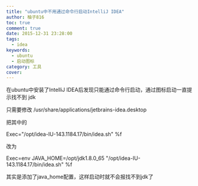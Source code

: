 ```yaml
---
title: "ubuntu中不用通过命令行启动IntelliJ IDEA"
author: 柚子816
toc: true
comment: true
date: 2015-12-31 23:28:00
tags: 
  - idea
keywords:
  - ubuntu
  - 启动图标
category: 工具
cover: 
---
```


在ubuntu中安装了IntelliJ IDEA后发现只能通过命令行启动，通过图标启动一直提示找不到 jdk

只需要修改 /usr/share/applications/jetbrains-idea.desktop

把其中的

Exec="/opt/idea-IU-143.1184.17/bin/idea.sh" %f

改为

Exec=env JAVA_HOME=/opt/jdk1.8.0_65 "/opt/idea-IU-143.1184.17/bin/idea.sh" %f

其实是添加了java_home配置，这样启动时就不会报找不到jdk了

